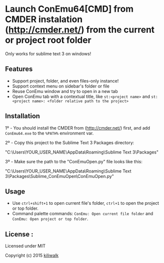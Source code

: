 Launch ConEmu64[CMD] from CMDER instalation (http://cmder.net/) from the current or project root folder
=================================
Only works for sublime text 3 on windows!

## Features
* Support project, folder, and even files-only instance!
* Support context menu on sidebar's folder or file 
* Reuse ConEmu window and try to open in a new tab
* Open ConEmu tab with a contextual title, like `st:<project name>` and `st:<project name>: <folder relative path to the project>`

## Installation
1º - You should install the CMDER from (http://cmder.net/) first, and add `ConEmu64.exe` to the `%PATH%` environment var.

2º - Copy this project to the Sublime Text 3 Packages directory:

"C:\Users\YOUR_USER_NAME\AppData\Roaming\Sublime Text 3\Packages\"

3º - Make sure the path to the "ConEmuOpen.py" file looks like this:

"C:\Users\YOUR_USER_NAME\AppData\Roaming\Sublime Text 3\Packages\Sublime_ConEmuOpen\ConEmuOpen.py"

## Usage
* Use `ctrl+shift+1` to open current file's folder, `ctrl+1` to open the project or top folder.
* Command palette commands: `ConEmu: Open current file folder` and `ConEmu: Open project or top folder`.

## License :

Licensed under MIT

Copyright (c) 2015 [kiliwalk](https://github.com/kiliwalk)
